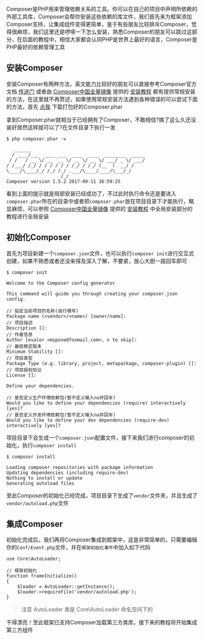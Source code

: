 Composer是PHP用来管理依赖关系的工具。你可以在自己的项目中声明所依赖的外部工具库，Composer会帮你安装这些依赖的库文件，我们首先来为框架添加Composer支持，让集成组件变得更简单，鉴于有些朋友比较排斥Composer，觉得很麻烦，我们这里还是啰嗦一下怎么安装，熟悉Composer的朋友可以跳过这部分，在后面的教程中，相信大家都会认同PHP是世界上最好的语言，Composer是PHP最好的依赖管理工具

安装Composer
------

安装Composer有两种方法，英文能力比较好的朋友可以直接参考Composer官方文档 [传送门](https://getcomposer.org/doc/00-intro.md#installation-linux-unix-osx) 或者由 [Composer中国全量镜像](https://pkg.phpcomposer.com/) 提供的 [安装教程](https://pkg.phpcomposer.com/#how-to-install-composer) 都有提供常规安装的方法，在这里就不再赘述，如果使用常规安装方法遇到各种错误的可以尝试下面的方法，首先 [点我](https://getcomposer.org/composer.phar) 下载打包好的Composer.phar

拿到Composer.phar就相当于已经拥有了Composer，不敢相信?搞了这么久还没装好居然这样就可以了?在文件目录下执行一发

```
$ php composer.phar -v

   ______
  / ____/___  ____ ___  ____  ____  ________  _____
 / /   / __ \/ __ `__ \/ __ \/ __ \/ ___/ _ \/ ___/
/ /___/ /_/ / / / / / / /_/ / /_/ (__  )  __/ /
\____/\____/_/ /_/ /_/ .___/\____/____/\___/_/
                    /_/
Composer version 1.5.2 2017-09-11 16:59:25

```

看到上面的提示就是局部安装已经成功了，不过此时执行命令还是要进入`composer.phar`所在的目录中或者把`composer.phar`放在项目目录下才能执行，略显麻烦，可以参照 [Composer中国全量镜像](https://pkg.phpcomposer.com/) 提供的 [安装教程](https://pkg.phpcomposer.com/#how-to-install-composer) 中全局安装部分的教程进行全局安装

初始化Composer
------
首先为项目新建一个`composer.json`文件，也可以执行`composer init`进行交互式创建，如果不熟悉或者还没来得及深入了解，不要紧，放心大胆一路回车即可

```
$ composer init

Welcome to the Composer config generator

This command will guide you through creating your composer.json config.

// 指定当前项目的名称(自行填写)
Package name (<vendor>/<name>) [owner/name]:
// 项目描述
Description []:
// 作者信息
Author [evalor <mipone@foxmail.com>, n to skip]:
// 最低稳定版本
Minimum Stability []:
// 项目类型
Package Type (e.g. library, project, metapackage, composer-plugin) []:
// 项目授权协议
License []:

Define your dependencies.

// 是否定义生产环境依赖包(暂不定义输入no并回车)
Would you like to define your dependencies (require) interactively [yes]?
// 是否定义开发环境依赖包(暂不定义输入no并回车)
Would you like to define your dev dependencies (require-dev) interactively [yes]?
```

项目目录下会生成一个`composer.json`配置文件，接下来我们进行composer的初始化，执行`composer install`

```
$ composer install

Loading composer repositories with package information
Updating dependencies (including require-dev)
Nothing to install or update
Generating autoload files
```

至此Composer的初始化已经完成，项目目录下生成了`vendor`文件夹，并且生成了`vendor/autoload.php`文件

集成Composer
------

初始化完成后，我们再将Composer集成到框架中，这是非常简单的，只需要编辑你的`Conf/Event.php`文件，并在`框架初始化事件`中加入如下代码

```
use Core\AutoLoader;

// 框架初始化
function frameInitialize()
{
	$loader = AutoLoader::getInstance();
	$loader->requireFile('vendor/autoload.php');
}
```

> 注意 AutoLoader 类是 Core\AutoLoader 命名空间下的

干得漂亮！至此框架已支持Composer加载第三方类库，接下来的教程将开始集成第三方组件